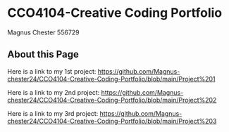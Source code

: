 # CCO4104-Creative Coding Portfolio

Magnus Chester 556729

## About this Page

Here is a link to my 1st project:
https://github.com/Magnus-chester24/CCO4104-Creative-Coding-Portfolio/blob/main/Project%201


Here is a link to my 2nd project:
https://github.com/Magnus-chester24/CCO4104-Creative-Coding-Portfolio/blob/main/Project%202


Here is a link to my 3rd project:
https://github.com/Magnus-chester24/CCO4104-Creative-Coding-Portfolio/blob/main/Project%203
